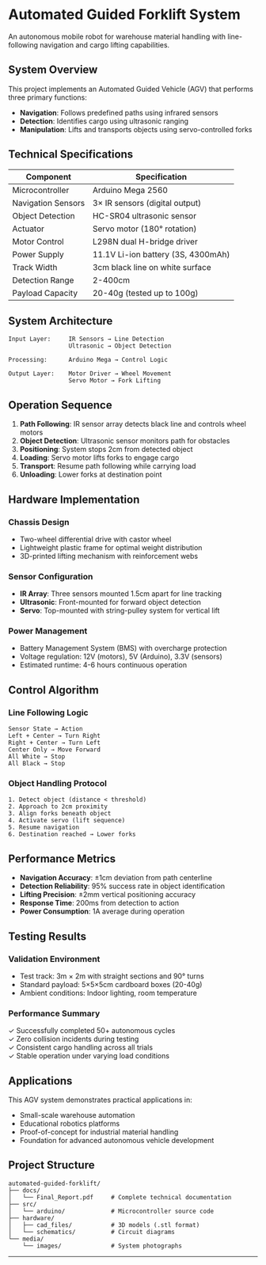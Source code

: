 # Automated Guided Forklift System

An autonomous mobile robot for warehouse material handling with line-following navigation and cargo lifting capabilities.

## System Overview

This project implements an Automated Guided Vehicle (AGV) that performs three primary functions:
- **Navigation**: Follows predefined paths using infrared sensors
- **Detection**: Identifies cargo using ultrasonic ranging
- **Manipulation**: Lifts and transports objects using servo-controlled forks

## Technical Specifications

| Component | Specification |
|-----------|---------------|
| Microcontroller | Arduino Mega 2560 |
| Navigation Sensors | 3× IR sensors (digital output) |
| Object Detection | HC-SR04 ultrasonic sensor |
| Actuator | Servo motor (180° rotation) |
| Motor Control | L298N dual H-bridge driver |
| Power Supply | 11.1V Li-ion battery (3S, 4300mAh) |
| Track Width | 3cm black line on white surface |
| Detection Range | 2-400cm |
| Payload Capacity | 20-40g (tested up to 100g) |

## System Architecture

```
Input Layer:     IR Sensors → Line Detection
                 Ultrasonic → Object Detection

Processing:      Arduino Mega → Control Logic

Output Layer:    Motor Driver → Wheel Movement
                 Servo Motor → Fork Lifting
```

## Operation Sequence

1. **Path Following**: IR sensor array detects black line and controls wheel motors
2. **Object Detection**: Ultrasonic sensor monitors path for obstacles
3. **Positioning**: System stops 2cm from detected object
4. **Loading**: Servo motor lifts forks to engage cargo
5. **Transport**: Resume path following while carrying load
6. **Unloading**: Lower forks at destination point

## Hardware Implementation

### Chassis Design
- Two-wheel differential drive with castor wheel
- Lightweight plastic frame for optimal weight distribution
- 3D-printed lifting mechanism with reinforcement webs

### Sensor Configuration
- **IR Array**: Three sensors mounted 1.5cm apart for line tracking
- **Ultrasonic**: Front-mounted for forward object detection
- **Servo**: Top-mounted with string-pulley system for vertical lift

### Power Management
- Battery Management System (BMS) with overcharge protection
- Voltage regulation: 12V (motors), 5V (Arduino), 3.3V (sensors)
- Estimated runtime: 4-6 hours continuous operation

## Control Algorithm

### Line Following Logic
```
Sensor State → Action
Left + Center → Turn Right
Right + Center → Turn Left  
Center Only → Move Forward
All White → Stop
All Black → Stop
```

### Object Handling Protocol
```
1. Detect object (distance < threshold)
2. Approach to 2cm proximity
3. Align forks beneath object
4. Activate servo (lift sequence)
5. Resume navigation
6. Destination reached → Lower forks
```

## Performance Metrics

- **Navigation Accuracy**: ±1cm deviation from path centerline
- **Detection Reliability**: 95% success rate in object identification
- **Lifting Precision**: ±2mm vertical positioning accuracy
- **Response Time**: 200ms from detection to action
- **Power Consumption**: 1A average during operation

## Testing Results

### Validation Environment
- Test track: 3m × 2m with straight sections and 90° turns
- Standard payload: 5×5×5cm cardboard boxes (20-40g)
- Ambient conditions: Indoor lighting, room temperature

### Performance Summary
✓ Successfully completed 50+ autonomous cycles  
✓ Zero collision incidents during testing  
✓ Consistent cargo handling across all trials  
✓ Stable operation under varying load conditions

## Applications

This AGV system demonstrates practical applications in:
- Small-scale warehouse automation
- Educational robotics platforms  
- Proof-of-concept for industrial material handling
- Foundation for advanced autonomous vehicle development
## Project Structure

```
automated-guided-forklift/
├── docs/
│   └── Final_Report.pdf     # Complete technical documentation
├── src/
│   └── arduino/             # Microcontroller source code
├── hardware/
│   ├── cad_files/           # 3D models (.stl format)
│   └── schematics/          # Circuit diagrams
└── media/
    └── images/              # System photographs
```


---


